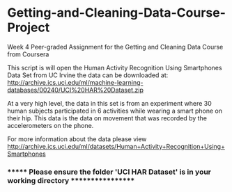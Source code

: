 # Getting-and-Cleaning-Data-Course-Project
Week 4 Peer-graded Assignment for the Getting and Cleaning Data Course from Coursera

This script is will open the Human Activity Recognition Using Smartphones Data Set from UC Irvine the data can be downloaded at:
http://archive.ics.uci.edu/ml/machine-learning-databases/00240/UCI%20HAR%20Dataset.zip

At a very high level, the data in this set is from an experiment where 30 human subjects participated in 6 activities while wearing a smart
phone on their hip.  This data is the data on movement that was recorded by the accelerometers on the phone.

For more information about the data please view http://archive.ics.uci.edu/ml/datasets/Human+Activity+Recognition+Using+Smartphones

### ***** Please ensure the folder 'UCI HAR Dataset' is in your working directory ****************

